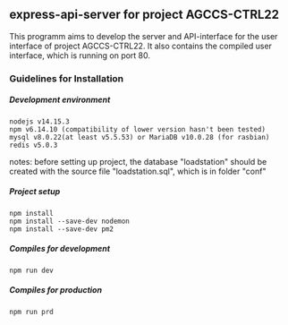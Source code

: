 ## express-api-server for project AGCCS-CTRL22
This programm aims to develop the server and API-interface for the user interface of project AGCCS-CTRL22. It also contains the compiled user interface, which is running on port 80.

### Guidelines for Installation

##### Development environment
```
nodejs v14.15.3
npm v6.14.10 (compatibility of lower version hasn't been tested)
mysql v8.0.22(at least v5.5.53) or MariaDB v10.0.28 (for rasbian) 
redis v5.0.3
```
notes:
before setting up project, 
the database "loadstation" should be created with the source file "loadstation.sql", which is in folder "conf"

##### Project setup
```
npm install
npm install --save-dev nodemon
npm install --save-dev pm2
```

##### Compiles for development
```
npm run dev
```

##### Compiles for production
```
npm run prd
```
